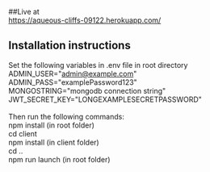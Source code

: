 ##Live at<br>
https://aqueous-cliffs-09122.herokuapp.com/

## Installation instructions

Set the following variables in .env file in root directory <br/>
ADMIN_USER="admin@example.com" <br/>
ADMIN_PASS="examplePassword123" <br/>
MONGOSTRING="mongodb connection string" <br/>
JWT_SECRET_KEY="LONGEXAMPLESECRETPASSWORD"<br/>
<br/>
Then run the following commands: <br/>
npm install (in root folder)<br/>
cd client <br/>
npm install (in client folder)<br/>
cd .. <br>
npm run launch (in root folder)<br/>
